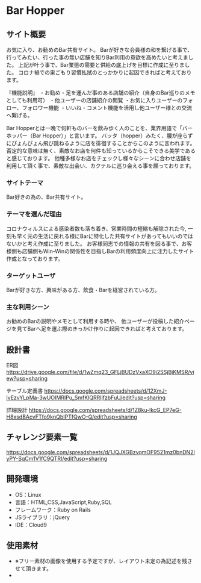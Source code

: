 # Bar Hopper

## サイト概要
お気に入り、お勧めのBar共有サイト。
Barが好きな会員様の和を繋げる事で、行ってみたい、行った事の無い店舗を知りBar利用の意欲を高めたいと考えました。
上記が叶う事で、Bar業態の需要と供給の底上げを目標に作成に至りました。
コロナ禍での巣ごもり習慣払拭のとっかかりに起因できればと考えております。

『機能説明』
・お勧め・足を運んだ事のある店舗の紹介（自身のBar巡りのメモとしても利用可）
・他ユーザーの店舗紹介の閲覧
・お気に入りユーザーのフォロー、フォロワー機能
・いいね・コメント機能を活用し他ユーザー様との交流へ繋げる。

Bar Hopperとは一晩で何軒ものバーを飲み歩く人のことを、業界用語で「バーホッパー（Bar Hopper）」と言います。
バッタ（hopper）みたく、腰が座らずにぴょんぴょん飛び跳ねるように店を徘徊することからこのように言われます。
否定的な意味は無く、素敵なお店を何件も知っているからこそできる美学であると感じております。
他種多様なお店をチェックし様々なシーンに合わせ店舗を利用して頂く事で、素敵な出会い、カクテルに巡り会える事を願っております。


### サイトテーマ
Bar好きの為の、Bar共有サイト。

### テーマを選んだ理由
コロナウィルスによる感染者数も落ち着き、営業時間の短縮も解除された今,
一刻も早く元の生活に戻れる様にBarに特化した共有サイトがあってもいいのではないかと考え作成に至りました。
お客様同志での情報の共有を図る事で、お客様側も店舗側もWin-Winの関係性を目指しBarの利用頻度向上に注力したサイト作成となっております。

### ターゲットユーザ
Barが好きな方、興味がある方、飲食・Barを経営されている方。

### 主な利用シーン
お勧めのBarの説明やメモとして利用する時や、
他ユーザーが投稿した紹介ページを見てBarへ足を運ぶ際のきっかけ作りに起因できればと考えております。

## 設計書
ER図
https://drive.google.com/file/d/1wZmq23_GFLjBUDzVxaXO9i2SSjBjKMSR/view?usp=sharing

テーブル定義書
https://docs.google.com/spreadsheets/d/12XmJ-lvEzvYLpMa-3wUOIMRIPu_SmfKlQRRIjfzbFuU/edit?usp=sharing

詳細設計
https://docs.google.com/spreadsheets/d/1Z8ku-lkcG_EP7eG-H8xsdBAcvFTfo9knQbIPTfQwO-Q/edit?usp=sharing

## チャレンジ要素一覧
https://docs.google.com/spreadsheets/d/1JQJXGBzvqmOF9521mz0bnDN2lyPY-SqCm1V1fC9QTRI/edit?usp=sharing

## 開発環境
- OS：Linux
- 言語：HTML,CSS,JavaScript,Ruby,SQL
- フレームワーク：Ruby on Rails
- JSライブラリ：jQuery
- IDE：Cloud9

## 使用素材
- ※フリー素材の画像を使用する予定ですが、レイアウト未定の為記述を残させて頂きます。
-